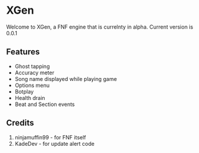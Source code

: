 # XGen
Welcome to XGen, a FNF engine that is currelnty in alpha. Current version is 0.0.1

## Features
- Ghost tapping
- Accuracy meter
- Song name displayed while playing game
- Options menu
- Botplay
- Health drain
- Beat and Section events

## Credits
1. ninjamuffin99 - for FNF itself
2. KadeDev - for update alert code
